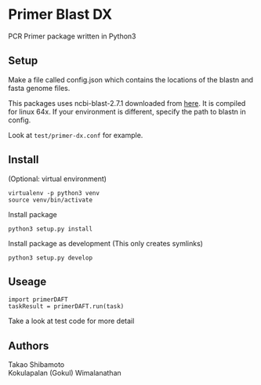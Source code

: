 # Primer Blast DX

PCR Primer package written in Python3

## Setup
Make a file called config.json which contains the locations of the blastn and fasta genome files.

This packages uses ncbi-blast-2.7.1 downloaded from [here](ftp://ftp.ncbi.nlm.nih.gov/blast/executables/blast+/LATEST/).
It is compiled for linux 64x. If your environment is different, specify the path to blastn in config.

Look at `test/primer-dx.conf` for example.

## Install
(Optional: virtual environment)
```
virtualenv -p python3 venv
source venv/bin/activate
```

Install package
```
python3 setup.py install
```

Install package as development (This only creates symlinks)
```
python3 setup.py develop
```

## Useage
```
import primerDAFT
taskResult = primerDAFT.run(task)
```

Take a look at test code for more detail

## Authors
Takao Shibamoto  
Kokulapalan (Gokul) Wimalanathan
